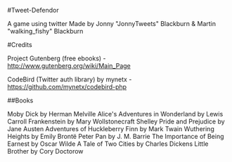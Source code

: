 #Tweet-Defendor

A game using twitter
Made by Jonny "JonnyTweets" Blackburn & Martin "walking_fishy" Blackburn



#Credits

Project Gutenberg (free ebooks) - http://www.gutenberg.org/wiki/Main_Page

CodeBird (Twitter auth library) by mynetx - https://github.com/mynetx/codebird-php


##Books

Moby Dick by Herman Melville
Alice's Adventures in Wonderland by Lewis Carroll
Frankenstein by Mary Wollstonecraft Shelley
Pride and Prejudice by Jane Austen
Adventures of Huckleberry Finn by Mark Twain
Wuthering Heights by Emily Brontë
Peter Pan by J. M. Barrie
The Importance of Being Earnest by Oscar Wilde
A Tale of Two Cities by Charles Dickens
Little Brother by Cory Doctorow